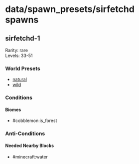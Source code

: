 # data/spawn_presets/sirfetchd spawns  
  
## sirfetchd-1  
Rarity: rare  
Levels: 33-51  
  
### World Presets  
* [natural](/data/world_presets/natural.md)  
* [wild](/data/world_presets/wild.md)  
  
### Conditions  
  
#### Biomes  
  * #cobblemon:is_forest
  
  
### Anti-Conditions  
  
#### Needed Nearby Blocks  
  * #minecraft:water
  
